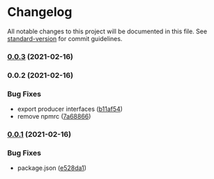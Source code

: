 # Changelog

All notable changes to this project will be documented in this file. See [standard-version](https://github.com/conventional-changelog/standard-version) for commit guidelines.

### [0.0.3](https://github.com/TWAICE/node-kinesis-producer/compare/v0.0.2...v0.0.3) (2021-02-16)

### 0.0.2 (2021-02-16)


### Bug Fixes

* export producer interfaces ([b11af54](https://github.com/TWAICE/node-kinesis-producer/commit/b11af54780d97f1caa11c2603c3fa5b5723a66dc))
* remove npmrc ([7a68866](https://github.com/TWAICE/node-kinesis-producer/commit/7a688662339f3bcd7b983eacd72c062d6f687412))

### [0.0.1](https://github.com/TWAICE/node-kinesis-producer/compare/v1.1.0...v0.0.1) (2021-02-16)


### Bug Fixes

* package.json ([e528da1](https://github.com/TWAICE/node-kinesis-producer/commit/e528da182b1be66395d08189a67b83e7cc7c8455))
